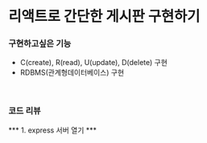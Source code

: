 # 리액트로 간단한 게시판 구현하기

### 구현하고싶은 기능
- C(create), R(read), U(update), D(delete) 구현
- RDBMS(관계형데이터베이스) 구현
<br/>

### 코드 리뷰

*** 1. express 서버 열기 ***

